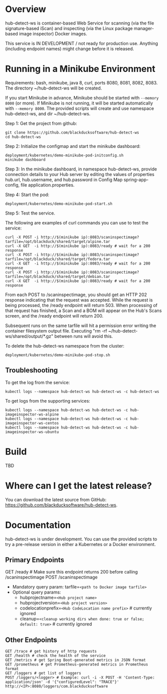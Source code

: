 # Overview #
hub-detect-ws is container-based Web Service for scanning (via the file signature-based iScan) and inspecting (via the Linux package manager-based image inspector) Docker images.

This service is IN DEVELOPMENT / not ready for production use. Anything (including endpoint names) might change before it is released.

# Running in a Minikube Environment

Requirements: bash, minikube, java 8, curl, ports 8080, 8081, 8082, 8083. The directory ~/hub-detect-ws will be created.

If you start Minikube in advance, Minikube should be started with `--memory 8000` (or more). If Minikube is not running, it will be started automatically with `--memory 8000`. The provided scripts will create and use namespace hub-detect-ws, and dir ~/hub-detect-ws.

Step 1: Get the project from github:
```
git clone https://github.com/blackducksoftware/hub-detect-ws
cd hub-detect-ws
```

Step 2: Initialize the configmap and start the minikube dashboard:
```
deployment/kubernetes/demo-minikube-pod-initconfig.sh
minikube dashboard
```

Step 3: In the minikube dashboard, in namespace hub-detect-ws, provide connection details to your Hub server by editing the values of properties hub.url, hub.username, and hub.password in Config Map spring-app-config, file application.properties.

Step 4: Start the pod:
```
deployment/kubernetes/demo-minikube-pod-start.sh
```

Step 5: Test the service. 

The following are examples of curl commands you can use to test the service:

```
curl -X POST -i http://$(minikube ip):8083/scaninspectimage?tarfile=/opt/blackduck/shared/target/alpine.tar
curl -X GET  -i http://$(minikube ip):8083/ready # wait for a 200 response
curl -X POST -i http://$(minikube ip):8083/scaninspectimage?tarfile=/opt/blackduck/shared/target/fedora.tar
curl -X GET  -i http://$(minikube ip):8083/ready # wait for a 200 response
curl -X POST -i http://$(minikube ip):8083/scaninspectimage?tarfile=/opt/blackduck/shared/target/debian.tar
curl -X GET  -i http://$(minikube ip):8083/ready # wait for a 200 response
```

From each POST to /scaninspectimage, you should get an HTTP 202 response indicating that the request was accepted. While the request is being processed, the /ready endpoint will return 503. When processing of that request has finished, a Scan and a BOM will appear on the Hub's Scans screen, and the /ready endpoint will return 200. 

Subsequent runs on the same tarfile will hit a permission error writing the container filesystem output file. Executing "rm -rf ~/hub-detect-ws/shared/output/*.gz" between runs will avoid this.

To delete the hub-detect-ws namespace from the cluster:

```
deployment/kubernetes/demo-minikube-pod-stop.sh
```

## Troubleshooting

To get the log from the service:

```
kubectl logs --namespace hub-detect-ws hub-detect-ws -c hub-detect-ws
```

To get logs from the supporting services:

```
kubectl logs --namespace hub-detect-ws hub-detect-ws -c hub-imageinspector-ws-alpine
kubectl logs --namespace hub-detect-ws hub-detect-ws -c hub-imageinspector-ws-centos
kubectl logs --namespace hub-detect-ws hub-detect-ws -c hub-imageinspector-ws-ubuntu
```

# Build
TBD

# Where can I get the latest release? #
You can download the latest source from GitHub: https://github.com/blackducksoftware/hub-detect-ws. 

# Documentation #
hub-detect-ws is under development. You can use the provided scripts to try a pre-release version in either a Kubernetes or a Docker environment.

## Primary Endpoints ##

GET /ready # Make sure this endpoint returns 200 before calling /scaninspectimage
POST /scaninspectimage
* Mandatory query param: tarfile=`<path to Docker image tarfile>`
* Optional query params:
  * hubprojectname=`<Hub project name>`
  * hubprojectversion=`<Hub project version>`
  * codelocationprefix=`<Hub CodeLocation name prefix>` # currently ignored
  * cleanup=`<cleanup working dirs when done: true or false; default: true>` # currently ignored

## Other Endpoints ##

```
GET /trace # get history of http requests
GET /health # check the health of the service
GET /metrics # get Spring Boot-generated metrics in JSON format
GET /prometheus # get Prometheus-generated metrics in Prometheus format
GET /loggers # get list of loggers
POST /loggers/<logger> # Example: curl -i -X POST -H 'Content-Type: application/json' -d '{"configuredLevel": "TRACE"}' http://<IP>:8080/loggers/com.blackducksoftware
```

